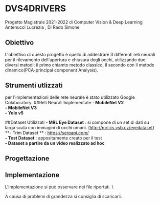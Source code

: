 # DVS4DRIVERS
Progetto Magistrale 2021-2022 di Computer Vision & Deep Learning\
Antenucci Lucrezia , Di Rado Simone


## Obiettivo
L'obiettivo di questo progetto è quello di addestrare 3 differenti reti neurali per il rilevamento dell'apertura e chiusura degli occhi, utilizzando due diversi metodi; il primo chiamto metodo classico, il secondo con il metodo dinamico(PCA-principal component Analysis).

## Strumenti utlizzati
per l'implementazioni delle rete neurale è stato utilizzato Google Colaboratory.
##Reti Neurali Implementate
**- MobileNet V2** \
**- MobileNet V3** \
**- Yolo v5**

##Dataset Utilizzati
**- MRL Eye Dataset** : si compone di un set di dati su larga scala con immagini di occhi umani. (http://mrl.cs.vsb.cz/eyedataset) \
**- Trim Dataset ** : https://serpapi.com/ \
**- Test Dataset** : appositamente creato per il test \
**- Dataset a partire da un video realizzato ad hoc** 

## Progettazione
## Implementazione
L'implementazione si può osservare nei file riportati. \

A causa di problemi di grandezza si consiglia di scaricarli.


